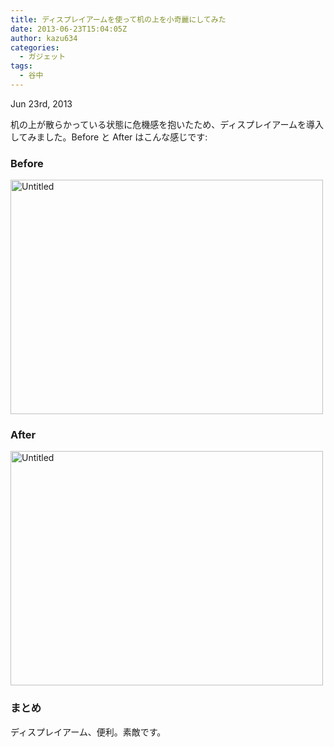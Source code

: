 ```yaml
---
title: ディスプレイアームを使って机の上を小奇麗にしてみた
date: 2013-06-23T15:04:05Z
author: kazu634
categories:
  - ガジェット
tags:
  - 谷中
---
```

<time datetime="2013-06-23T10:40:00+09:00" pubdate data-updated="true">Jun 23<span>rd</span>, 2013</time>

<div class="entry-content">
<p>
    机の上が散らかっている状態に危機感を抱いたため、ディスプレイアームを導入してみました。Before と After はこんな感じです:
</p>

<h3>
    Before
</h3>

<p>
<a href="http://www.flickr.com/photos/42332031@N02/9108146282/" onclick="__gaTracker('send', 'event', 'outbound-article', 'http://www.flickr.com/photos/42332031@N02/9108146282/', '');" title="Untitled by kazu634,  on Flickr"><img src="http://farm4.staticflickr.com/3668/9108146282_156ac6666c.jpg" width="500" height="375" alt="Untitled" /></a>
</p>

<h3>
    After
</h3>

<p>
<a href="http://www.flickr.com/photos/42332031@N02/9105919921/" onclick="__gaTracker('send', 'event', 'outbound-article', 'http://www.flickr.com/photos/42332031@N02/9105919921/', '');" title="Untitled by kazu634,  on Flickr"><img src="http://farm6.staticflickr.com/5487/9105919921_bae9993731.jpg" width="500" height="375" alt="Untitled" /></a>
</p>

<h3>
    まとめ
</h3>

<p>
    ディスプレイアーム、便利。素敵です。
</p>
</div>
